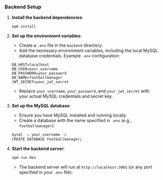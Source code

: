 ### Backend Setup

1. **Install the backend dependencies**:
    ```bash
    npm install
    ```

2. **Set up the environment variables**:
    - Create a `.env` file in the `backend` directory.
    - Add the necessary environment variables, including the local MySQL database credentials. Example `.env` configuration:

    ```env
    DB_HOST=localhost
    DB_USER=your_username
    DB_PASSWORD=your_password
    DB_NAME=footballmanager
    JWT_SECRET=your_jwt_secret
    ```

    - Replace `your_username`, `your_password`, and `your_jwt_secret` with your actual MySQL credentials and secret key.

3. **Set up the MySQL database**:
    - Ensure you have MySQL installed and running locally.
    - Create a database with the name specified in `.env` (e.g., `footballmanager`):
    ```bash
    mysql -u your_username -p
    CREATE DATABASE footballmanager;
    ```

4. **Start the backend server**:
    ```bash
    npm run dev
    ```

    - The backend server will run at `http://localhost:3001` (or any port specified in your `.env` file).
